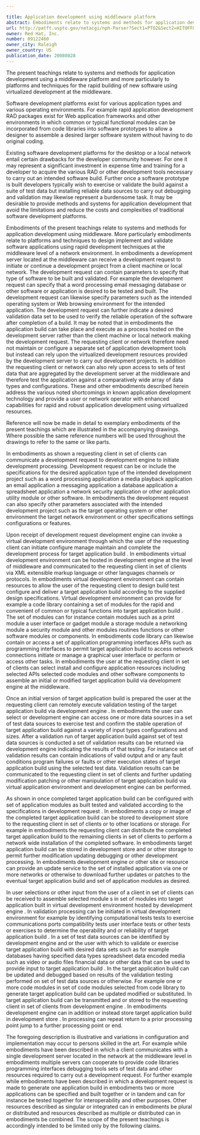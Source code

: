 ```yaml
---

title: Application development using middleware platform
abstract: Embodiments relate to systems and methods for application development using middleware. A developer can launch a development request from a client or local network to a remote development server, thereby invoking a set of frameworks and other tools to carry out a desired application build. The development request can specify the type or configuration of the desired application, such as, for example, email, spreadsheet, media playback, or other applications, along with parameters such as target operating systems. The user can assemble desired code from libraries stored in the virtualized middleware framework, and debug the application build against a set of data sources aggregated by the development server. A developer can therefore leverage rapid application development tools at the middleware, without a necessity to invest in local development tools or separately build or locate test data sources.
url: http://patft.uspto.gov/netacgi/nph-Parser?Sect1=PTO2&Sect2=HITOFF&p=1&u=%2Fnetahtml%2FPTO%2Fsearch-adv.htm&r=1&f=G&l=50&d=PALL&S1=09122460&OS=09122460&RS=09122460
owner: Red Hat, Inc.
number: 09122460
owner_city: Raleigh
owner_country: US
publication_date: 20080828
---
```

The present teachings relate to systems and methods for application development using a middleware platform and more particularly to platforms and techniques for the rapid building of new software using virtualized development at the middleware.

Software development platforms exist for various application types and various operating environments. For example rapid application development RAD packages exist for Web application frameworks and other environments in which common or typical functional modules can be incorporated from code libraries into software prototypes to allow a designer to assemble a desired larger software system without having to do original coding.

Existing software development platforms for the desktop or a local network entail certain drawbacks for the developer community however. For one it may represent a significant investment in expense time and training for a developer to acquire the various RAD or other development tools necessary to carry out an intended software build. Further once a software prototype is built developers typically wish to exercise or validate the build against a suite of test data but installing reliable data sources to carry out debugging and validation may likewise represent a burdensome task. It may be desirable to provide methods and systems for application development that avoid the limitations and reduce the costs and complexities of traditional software development platforms.

Embodiments of the present teachings relate to systems and methods for application development using middleware. More particularly embodiments relate to platforms and techniques to design implement and validate software applications using rapid development techniques at the middleware level of a network environment. In embodiments a development server located at the middleware can receive a development request to initiate or continue a development project from a client machine or local network. The development request can contain parameters to specify that type of software to be built and validated. For example the development request can specify that a word processing email messaging database or other software or application is desired to be tested and built. The development request can likewise specify parameters such as the intended operating system or Web browsing environment for the intended application. The development request can further indicate a desired validation data set to be used to verify the reliable operation of the software after completion of a build. It may be noted that in embodiments the application build can take place and execute as a process hosted on the development server rather than the client machine or local network making the development request. The requesting client or network therefore need not maintain or configure a separate set of application development tools but instead can rely upon the virtualized development resources provided by the development server to carry out development projects. In addition the requesting client or network can also rely upon access to sets of test data that are aggregated by the development server at the middleware and therefore test the application against a comparatively wide array of data types and configurations. These and other embodiments described herein address the various noted shortcomings in known application development technology and provide a user or network operator with enhanced capabilities for rapid and robust application development using virtualized resources.

Reference will now be made in detail to exemplary embodiments of the present teachings which are illustrated in the accompanying drawings. Where possible the same reference numbers will be used throughout the drawings to refer to the same or like parts.

In embodiments as shown a requesting client in set of clients can communicate a development request to development engine to initiate development processing. Development request can be or include the specifications for the desired application type of the intended development project such as a word processing application a media playback application an email application a messaging application a database application a spreadsheet application a network security application or other application utility module or other software. In embodiments the development request can also specify other parameters associated with the intended development project such as the target operating system or other environment the target network environment or other specifications settings configurations or features.

Upon receipt of development request development engine can invoke a virtual development environment through which the user of the requesting client can initiate configure manage maintain and complete the development process for target application build . In embodiments virtual development environment can be hosted in development engine at the level of middleware and communicated to the requesting client in set of clients via XML extensible markup language or other languages channels or protocols. In embodiments virtual development environment can contain resources to allow the user of the requesting client to design build test configure and deliver a target application build according to the supplied design specifications. Virtual development environment can provide for example a code library containing a set of modules for the rapid and convenient of common or typical functions into target application build . The set of modules can for instance contain modules such as a print module a user interface or gadget module a storage module a networking module a security module and other modules routines functions or other software modules or components. In embodiments code library can likewise contain or access a set of application programming interfaces APIs such as programming interfaces to permit target application build to access network connections initiate or manage a graphical user interface or perform or access other tasks. In embodiments the user at the requesting client in set of clients can select install and configure application resources including selected APIs selected code modules and other software components to assemble an initial or modified target application build via development engine at the middleware.

Once an initial version of target application build is prepared the user at the requesting client can remotely execute validation testing of the target application build via development engine . In embodiments the user can select or development engine can access one or more data sources in a set of test data sources to exercise test and confirm the stable operation of target application build against a variety of input types configurations and sizes. After a validation run of target application build against set of test data sources is conducted a set of validation results can be returned via development engine indicating the results of that testing. For instance set of validation results can contain indications of valid output and or any fault conditions program failures or faults or other execution states of target application build using the selected test data. Validation results can be communicated to the requesting client in set of clients and further updating modification patching or other manipulation of target application build via virtual application environment and development engine can be performed.

As shown in once completed target application build can be configured with set of application modules as built tested and validated according to the specifications in development request . In embodiments a copy or image of the completed target application build can be stored to development store to the requesting client in set of clients or to other locations or storage. For example in embodiments the requesting client can distribute the completed target application build to the remaining clients in set of clients to perform a network wide installation of the completed software. In embodiments target application build can be stored in development store and or other storage to permit further modification updating debugging or other development processing. In embodiments development engine or other site or resource can provide an update service to the set of installed application via one or more networks or otherwise to download further updates or patches to the eventual target application build and set of application modules as desired.

In user selections or other input from the user of a client in set of clients can be received to assemble selected module s in set of modules into target application built in virtual development environment hosted by development engine . In validation processing can be initiated in virtual development environment for example by identifying computational tests tests to exercise communications ports compatibility tests user interface tests or other tests or exercises to determine the operability and or reliability of target application build . In a set of test data sources can be identified by development engine and or the user with which to validate or exercise target application build with desired data sets such as for example databases having specified data types spreadsheet data encoded media such as video or audio files financial data or other data that can be used to provide input to target application build . In the target application build can be updated and debugged based on results of the validation testing performed on set of test data sources or otherwise. For example one or more code modules in set of code modules selected from code library to generate target application build can be updated modified or substituted. In target application build can be transmitted and or stored to the requesting client in set of clients from development engine . In embodiments development engine can in addition or instead store target application build in development store . In processing can repeat return to a prior processing point jump to a further processing point or end.

The foregoing description is illustrative and variations in configuration and implementation may occur to persons skilled in the art. For example while embodiments have been described in which a client communicates with a single development server located in the network at the middleware level in embodiments multiple servers can cooperate to provide code libraries programming interfaces debugging tools sets of test data and other resources required to carry out a development request. For further example while embodiments have been described in which a development request is made to generate one application build in embodiments two or more applications can be specified and built together or in tandem and can for instance be tested together for interoperability and other purposes. Other resources described as singular or integrated can in embodiments be plural or distributed and resources described as multiple or distributed can in embodiments be combined. The scope of the present teachings is accordingly intended to be limited only by the following claims.


